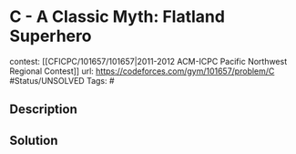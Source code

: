 # C - A Classic Myth: Flatland Superhero

contest: [[CFICPC/101657/101657|2011-2012 ACM-ICPC Pacific Northwest Regional Contest]]
url: https://codeforces.com/gym/101657/problem/C
#Status/UNSOLVED
Tags: #

## Description

## Solution

